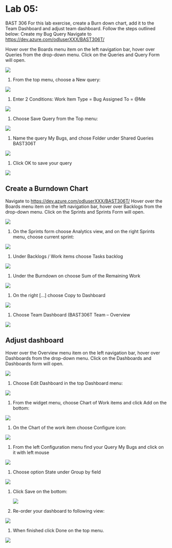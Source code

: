 # Lab 05:



BAST 306 
For this lab exercise, create a Burn down chart, add it to the Team Dashboard and adjust team dashboard. Follow the steps outlined below:
Create my Bug Query
Navigate to https://dev.azure.com/odluserXXX/BAST306T/


Hover over the Boards menu item on the left navigation bar, hover over Queries from the drop-down menu. Click on the Queries and Query Form will open.

  ![](https://raw.githubusercontent.com/sumitmalik51/BAST306T-Labs/master/lab05/images/snap1.png)


1. From the top menu, choose a New query:

  ![](https://raw.githubusercontent.com/sumitmalik51/BAST306T-Labs/master/lab05/images/snap2.png)


1. Enter 2 Conditions:
  Work Item Type = Bug
  Assigned To = @Me
 
  ![](https://raw.githubusercontent.com/sumitmalik51/BAST306T-Labs/master/lab05/images/snap3.png)


1. Choose Save Query from the Top menu:
  
  ![](https://raw.githubusercontent.com/sumitmalik51/BAST306T-Labs/master/lab05/images/snap4.png)


1. Name the query My Bugs, and chose Folder under Shared Queries BAST306T
  
  ![](https://raw.githubusercontent.com/sumitmalik51/BAST306T-Labs/master/lab05/images/snap5.png)

1. Click OK to save your query

  ![](https://raw.githubusercontent.com/sumitmalik51/BAST306T-Labs/master/lab05/images/snap6.png)



## Create a Burndown Chart

Navigate to https://dev.azure.com/odluserXXX/BAST306T/
Hover over the Boards menu item on the left navigation bar, hover over Backlogs from the drop-down menu. Click on the Sprints and Sprints Form will open.

  ![](https://raw.githubusercontent.com/sumitmalik51/BAST306T-Labs/master/lab05/images/snap7.png)

1. On the Sprints form choose Analytics view, and on the right Sprints menu, choose current sprint:

  ![](https://raw.githubusercontent.com/sumitmalik51/BAST306T-Labs/master/lab05/images/snap8.png)

1. Under Backlogs / Work items choose Tasks backlog
  
  ![](https://raw.githubusercontent.com/sumitmalik51/BAST306T-Labs/master/lab05/images/snap9.png)

  
1. Under the Burndown on choose Sum of the Remaining Work
  
  ![](https://raw.githubusercontent.com/sumitmalik51/BAST306T-Labs/master/lab05/images/snap10.png)


1. On the right […] choose Copy to Dashboard
  
  ![](https://raw.githubusercontent.com/sumitmalik51/BAST306T-Labs/master/lab05/images/snap11.png)


1. Choose Team Dashboard (BAST306T Team – Overview
  
  ![](https://raw.githubusercontent.com/sumitmalik51/BAST306T-Labs/master/lab05/images/snap12.png)

## Adjust dashboard

Hover over the Overview menu item on the left navigation bar, hover over Dashboards from the drop-down menu. Click on the Dashboards and Dashboards form will open.
  
  ![](https://raw.githubusercontent.com/sumitmalik51/BAST306T-Labs/master/lab05/images/snap13.png)


1. Choose Edit Dashboard in the top Dashboard menu:

  ![](https://raw.githubusercontent.com/sumitmalik51/BAST306T-Labs/master/lab05/images/snap14.png)

1. From the widget menu, choose Chart of Work items and click Add on the bottom:

  ![](https://raw.githubusercontent.com/sumitmalik51/BAST306T-Labs/master/lab05/images/snap15.png)

1. On the Chart of the work item choose Configure icon:

  ![](https://raw.githubusercontent.com/sumitmalik51/BAST306T-Labs/master/lab05/images/snap16.png)


1. From the left Configuration menu find your Query My Bugs and click on it with left mouse

  ![](https://raw.githubusercontent.com/sumitmalik51/BAST306T-Labs/master/lab05/images/snap17.png)


1. Choose option State under Group by field 

  ![](https://raw.githubusercontent.com/sumitmalik51/BAST306T-Labs/master/lab05/images/snap18.png)


1. Click Save on the bottom:
  
   ![](https://raw.githubusercontent.com/sumitmalik51/BAST306T-Labs/master/lab05/images/snap19.png)


1. Re-order your dashboard to following view:

  ![](https://raw.githubusercontent.com/sumitmalik51/BAST306T-Labs/master/lab05/images/snap20.png)

1. When finished click Done on the top menu.

  ![](https://raw.githubusercontent.com/sumitmalik51/BAST306T-Labs/master/lab05/images/snap21.png)
